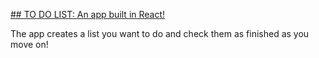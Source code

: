 [## TO DO LIST: An app built in React!](https://to-do-list-son-to.herokuapp.com/)

The app creates a list you want to do and check them as finished as
you move on!